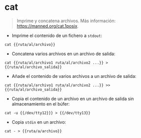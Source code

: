 # cat

> Imprime y concatena archivos.
> Más información: <https://manned.org/cat.1posix>.

- Imprime el contenido de un fichero a `stdout`:

`cat {{ruta/al/archivo}}`

- Concatena varios archivos en un archivo de salida:

`cat {{ruta/al/archivo1 ruta/al/archivo2 ...}} > {{ruta/al/archivo_salida}}`

- Añade el contenido de varios archivos a un archivo de salida:

`cat {{ruta/al/archivo1 ruta/al/archivo2 ...}} >> {{ruta/al/archivo_salida}}`

- Copia el contenido de un archivo en un archivo de salida sin almacenamiento en el búfer:

`cat -u {{/dev/tty12}}} > {{/dev/tty13}}`

- Copia `stdin` en un archivo:

`cat - > {{ruta/a/archivo}}`

